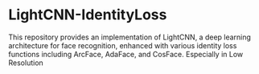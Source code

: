 # LightCNN-IdentityLoss
This repository provides an implementation of LightCNN, a deep learning architecture for face recognition, enhanced with various identity loss functions including ArcFace, AdaFace, and CosFace. Especially in Low Resolution
